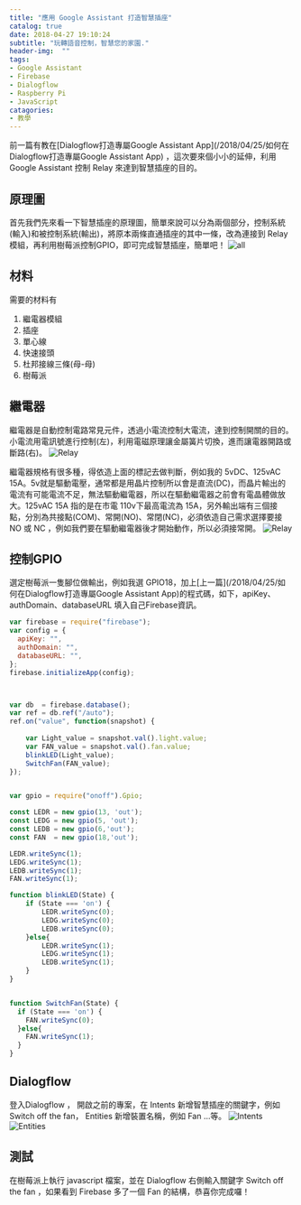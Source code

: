 ```yaml
---
title: "應用 Google Assistant 打造智慧插座"
catalog: true
date: 2018-04-27 19:10:24
subtitle: "玩轉語音控制，智慧您的家園."
header-img:  ""
tags:
- Google Assistant
- Firebase
- Dialogflow
- Raspberry Pi
- JavaScript
catagories:
- 教學
---
```


前一篇有教在[Dialogflow打造專屬Google Assistant App](/2018/04/25/如何在Dialogflow打造專屬Google Assistant App) ，這次要來個小小的延伸，利用 Google Assistant 控制 Relay 來達到智慧插座的目的。

原理圖
---
首先我們先來看一下智慧插座的原理圖，簡單來說可以分為兩個部分，控制系統(輸入)和被控制系統(輸出)，將原本兩條直通插座的其中一條，改為連接到 Relay 模組，再利用樹莓派控制GPIO，即可完成智慧插座，簡單吧！
![all](all.png)


材料
---
需要的材料有
1. 繼電器模組
2. 插座
3. 單心線
4. 快速接頭
5. 杜邦接線三條(母-母)
6. 樹莓派


繼電器
---
繼電器是自動控制電路常見元件，透過小電流控制大電流，達到控制開關的目的。小電流用電訊號進行控制(左)，利用電磁原理讓金屬簧片切換，進而讓電器開路或斷路(右)。
![Relay](https://upload.wikimedia.org/wikipedia/commons/thumb/b/bb/Relais_Animation.gif/440px-Relais_Animation.gif)

繼電器規格有很多種，得依造上面的標記去做判斷，例如我的 5vDC、125vAC 15A。5v就是驅動電壓，通常都是用晶片控制所以會是直流(DC)，而晶片輸出的電流有可能電流不足，無法驅動繼電器，所以在驅動繼電器之前會有電晶體做放大。125vAC 15A 指的是在市電 110v下最高電流為 15A，另外輸出端有三個接點，分別為共接點(COM)、常開(NO)、常閉(NC)，必須依造自己需求選擇要接 NO 或 NC ，例如我們要在驅動繼電器後才開始動作，所以必須接常開。
![Relay](https://upload.wikimedia.org/wikipedia/commons/thumb/d/dd/Relay_inside.JPG/400px-Relay_inside.JPG)


控制GPIO
---
選定樹莓派一隻腳位做輸出，例如我選 GPIO18，加上[上一篇](/2018/04/25/如何在Dialogflow打造專屬Google Assistant App)的程式碼，如下，apiKey、authDomain、databaseURL 填入自己Firebase資訊。
```javascript
var firebase = require("firebase");
var config = {
  apiKey: "",
  authDomain: "",
  databaseURL: "",
};
firebase.initializeApp(config);



var db  = firebase.database();
var ref = db.ref("/auto");
ref.on("value", function(snapshot) {
	
	var Light_value = snapshot.val().light.value;
	var FAN_value = snapshot.val().fan.value;
	blinkLED(Light_value);
  	SwitchFan(FAN_value);
});


var gpio = require("onoff").Gpio;

const LEDR = new gpio(13, 'out');
const LEDG = new gpio(5, 'out');
const LEDB = new gpio(6,'out');
const FAN  = new gpio(18,'out');

LEDR.writeSync(1);
LEDG.writeSync(1);
LEDB.writeSync(1);
FAN.writeSync(1);

function blinkLED(State) {
	if (State === 'on') {
		LEDR.writeSync(0);
		LEDG.writeSync(0);
		LEDB.writeSync(0);
	}else{
		LEDR.writeSync(1);
		LEDG.writeSync(1);
		LEDB.writeSync(1);
	}
}


function SwitchFan(State) {
  if (State === 'on') {
    FAN.writeSync(0);
  }else{
    FAN.writeSync(1);
  }
}
```
Dialogflow
---
登入Dialogflow ， 開啟之前的專案，在 Intents 新增智慧插座的關鍵字，例如 Switch off the fan， Entities 新增裝置名稱，例如 Fan ...等。
![Intents](Intents.png)
![Entities](Entities.png)

測試
---
在樹莓派上執行 javascript 檔案，並在 Dialogflow 右側輸入關鍵字 Switch off the fan ，如果看到 Firebase 多了一個 Fan 的結構，恭喜你完成囉！

